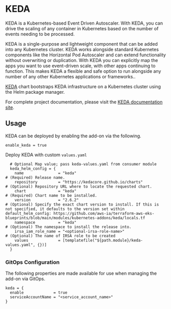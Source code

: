 # KEDA

KEDA is a Kubernetes-based Event Driven Autoscaler. With KEDA, you can drive the scaling of any container in Kubernetes based on the number of events needing to be processed.

KEDA is a single-purpose and lightweight component that can be added into any Kubernetes cluster. KEDA works alongside standard Kubernetes components like the Horizontal Pod Autoscaler and can extend functionality without overwriting or duplication. With KEDA you can explicitly map the apps you want to use event-driven scale, with other apps continuing to function. This makes KEDA a flexible and safe option to run alongside any number of any other Kubernetes applications or frameworks..

[KEDA](https://github.com/kedacore/charts/tree/main/keda) chart bootstraps KEDA infrastructure on a Kubernetes cluster using the Helm package manager.

For complete project documentation, please visit the [KEDA documentation site](https://keda.sh/).

## Usage

KEDA can be deployed by enabling the add-on via the following.

```hcl
enable_keda = true
```

Deploy KEDA with custom `values.yaml`

```hcl
  # Optional Map value; pass keda-values.yaml from consumer module
  keda_helm_config = {
    name               = "keda"                                               # (Required) Release name.
    repository         = "https://kedacore.github.io/charts"                  # (Optional) Repository URL where to locate the requested chart.
    chart              = "keda"                                               # (Required) Chart name to be installed.
    version            = "2.6.2"                                              # (Optional) Specify the exact chart version to install. If this is not specified, it defaults to the version set within default_helm_config: https://github.com/aws-ia/terraform-aws-eks-blueprints/blob/main/modules/kubernetes-addons/keda/locals.tf
    namespace          = "keda"                                               # (Optional) The namespace to install the release into.
    irsa_iam_role_name = "<optional-irsa-role-name>"                          # (Optional) The name of IRSA role to be created
    values             = [templatefile("${path.module}/keda-values.yaml", {})]
  }
```

### GitOps Configuration

The following properties are made available for use when managing the add-on via GitOps.

```
keda = {
  enable             = true
  serviceAccountName = "<service_account_name>"
}
```
